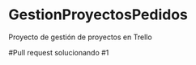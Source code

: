 # GestionProyectosPedidos
Proyecto de gestión de proyectos en Trello

#Pull request solucionando #1
